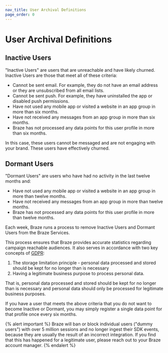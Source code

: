 ```yaml
---
nav_title: User Archival Definitions
page_order: 0
---
```

# User Archival Definitions

## Inactive Users

"Inactive Users" are users that are unreachable and have likely churned. Inactive Users are those that meet all of these criteria:

- Cannot be sent email. For example, they do not have an email address or they are unsubscribed from all email lists.
- Cannot be sent push. For example, they have uninstalled the app or disabled push permissions.
- Have not used any mobile app or visited a website in an app group in more than six months.
- Have not received any messages from an app group in more than six months.
- Braze has not processed any data points for this user profile in more than six months.

In this case, these users cannot be messaged and are not engaging with your brand. These users have effectively churned.

## Dormant Users

"Dormant Users" are users who have had no activity in the last twelve months and:

- Have not used any mobile app or visited a website in an app group in more than twelve months.
- Have not received any messages from an app group in more than twelve months.
- Braze has not processed any data points for this user profile in more than twelve months.

Each week, Braze runs a process to remove Inactive Users and Dormant Users from the Braze Services.

This process ensures that Braze provides accurate statistics regarding campaign reachable audiences. It also serves in accordance with two key concepts of [GDPR][1]:

1. The storage limitation principle - personal data processed and stored should be kept for no longer than is necessary
2. Having a legitimate business purpose to process personal data.

That is, personal data processed and stored should be kept for no longer than is necessary and personal data should only be processed for legitimate business purposes.

If you have a user that meets the above criteria that you do not want to become Inactive or Dormant, you may simply register a single data point for that profile once every six months.

{% alert important %}
Braze will ban or block individual users ("dummy users") with over 5 million sessions and no longer ingest their SDK events, because they are usually the result of an incorrect integration. If you find that this has happened for a legitimate user, please reach out to your Braze account manager.
{% endalert %}

[1]: {{site.baseurl}}/help/gdpr_compliance/#braze-recommendation
